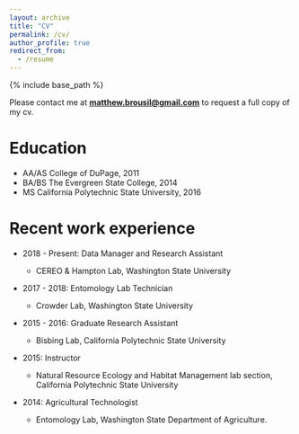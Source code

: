 ```yaml
---
layout: archive
title: "CV"
permalink: /cv/
author_profile: true
redirect_from:
  - /resume
---
```


{% include base_path %}

Please contact me at **matthew.brousil@gmail.com** to request a full copy of my cv.


Education
======
* AA/AS College of DuPage, 2011
* BA/BS The Evergreen State College, 2014
* MS California Polytechnic State University, 2016

Recent work experience
======
* 2018 - Present: Data Manager and Research Assistant
  * CEREO & Hampton Lab, Washington State University

* 2017 - 2018: Entomology Lab Technician
  * Crowder Lab, Washington State University

* 2015 - 2016: Graduate Research Assistant
  * Bisbing Lab, California Polytechnic State University

* 2015: Instructor
  * Natural Resource Ecology and Habitat Management lab section, California Polytechnic State University

* 2014: Agricultural Technologist
  * Entomology Lab, Washington State Department of Agriculture.

